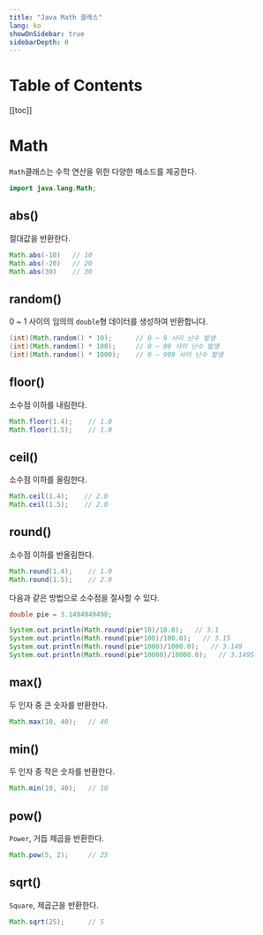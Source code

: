 ```yaml
---
title: "Java Math 클래스"
lang: ko
showOnSidebar: true
sidebarDepth: 0
---
```


# Table of Contents
[[toc]]

# Math
`Math`클래스는 수학 연산을 위한 다양한 메소드를 제공한다.
``` java
import java.lang.Math;
```

## abs()
절대값을 반환한다.
``` java
Math.abs(-10)   // 10
Math.abs(-20)   // 20
Math.abs(30)    // 30
```

## random()
0 ~ 1 사이의 임의의 `double`형 데이터를 생성하여 반환합니다.
``` java
(int)(Math.random() * 10);      // 0 ~ 9 사이 난수 발생
(int)(Math.random() * 100);     // 0 ~ 99 사이 난수 발생   
(int)(Math.random() * 1000);    // 0 ~ 999 사이 난수 발생   
```

## floor()
소수점 이하를 내림한다.
``` java
Math.floor(1.4);    // 1.0
Math.floor(1.5);    // 1.0
```

## ceil()
소수점 이하를 올림한다.
``` java
Math.ceil(1.4);    // 2.0
Math.ceil(1.5);    // 2.0
```

## round()
소수점 이하를 반올림한다.
``` java
Math.round(1.4);    // 1.0
Math.round(1.5);    // 2.0
```
다음과 같은 방법으로 소수점을 절사할 수 있다.
``` java
double pie = 3.1494949498;

System.out.println(Math.round(pie*10)/10.0);   // 3.1
System.out.println(Math.round(pie*100)/100.0);   // 3.15
System.out.println(Math.round(pie*1000)/1000.0);   // 3.149
System.out.println(Math.round(pie*10000)/10000.0);   // 3.1495
```

## max()
두 인자 중 큰 숫자를 반환한다.
``` java
Math.max(10, 40);   // 40
```

## min()
두 인자 중 작은 숫자를 반환한다.
``` java
Math.min(10, 40);   // 10
```

## pow()
`Power`, 거듭 제곱을 반환한다.
``` java
Math.pow(5, 2);     // 25 
```

## sqrt()
`Square`, 제곱근을 반환한다.
``` java
Math.sqrt(25);      // 5
```